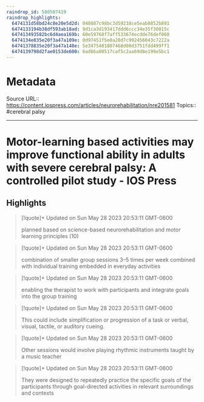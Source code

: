 ```yaml
---
raindrop_id: 580507419
raindrop_highlights:
  6474131d58bd24c8e20e5d2d: 048087c98bc3d59238ce5eab8852b891
  6474133194b38df593ab18ad: 9d1ca3d193417ddd6ccc34e35f30815c
  647413493582bc6d4aea169b: 60e59768f7aff533674ecdde76def060
  6474134e835e20f3a47a109e: 0d97451f5e0a28d7c992456043c7222a
  64741378835e20f3a47a148e: 5e3475401807468d00d3751fdd499ff1
  6474139798d2fae0153de600: 6ad66a00517caf5c2aa69d8e199e5bc1
---
```


# Metadata
Source URL:: https://content.iospress.com/articles/neurorehabilitation/nre201581
Topics:: #cerebral palsy

---
# Motor-learning based activities may improve functional ability in adults with severe cerebral palsy: A controlled pilot study - IOS Press



## Highlights

> [!quote]+ Updated on Sun May 28 2023 20:53:11 GMT-0600
>
> planned based on science-based neurorehabilitation and motor learning principles (10)

> [!quote]+ Updated on Sun May 28 2023 20:53:11 GMT-0600
>
> combination of smaller group sessions 3–5 times per week combined with individual training embedded in everyday activities

> [!quote]+ Updated on Sun May 28 2023 20:53:11 GMT-0600
>
> enabling the therapist to work with participants and integrate goals into the group training

> [!quote]+ Updated on Sun May 28 2023 20:53:11 GMT-0600
>
> This could include simplification or progression of a task or verbal, visual, tactile, or auditory cueing.

> [!quote]+ Updated on Sun May 28 2023 20:53:11 GMT-0600
>
> Other sessions would involve playing rhythmic instruments taught by a music teacher

> [!quote]+ Updated on Sun May 28 2023 20:53:11 GMT-0600
>
> They were designed to repeatedly practice the specific goals of the participants through goal-directed activities in relevant surroundings and contexts
